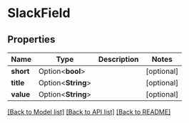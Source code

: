 # SlackField

## Properties

Name | Type | Description | Notes
------------ | ------------- | ------------- | -------------
**short** | Option<**bool**> |  | [optional]
**title** | Option<**String**> |  | [optional]
**value** | Option<**String**> |  | [optional]

[[Back to Model list]](../README.md#documentation-for-models) [[Back to API list]](../README.md#documentation-for-api-endpoints) [[Back to README]](../README.md)


